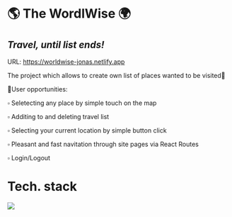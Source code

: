# 🌎 The WordlWise 🌍

## _Travel, until list ends!_

URL: https://worldwise-jonas.netlify.app

The project which allows to create own list of places wanted to be visited🗻

👨User opportunities:

▫️ Seletecting any place by simple touch on the map

▫️ Additing to and deleting travel list

▫ Selecting your current location by simple button click

▫️ Pleasant and fast navitation through site pages via React Routes

▫️ Login/Logout

# Tech. stack

<p align="start">
  <a href="https://skillicons.dev">
    <img src="https://skillicons.dev/icons?i=html,css,js,react,vite" />
  </a>
</p>
